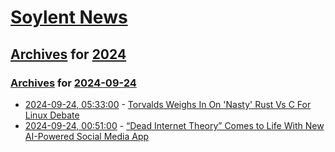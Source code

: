 # [Soylent News](../../../README.md)

## [Archives](../../index.md) for [2024](../index.md)

### [Archives](../../index.md) for [2024-09-24](index.md)

* [2024-09-24, 05:33:00](https://soylentnews.org/article.pl?sid=24/09/23/1237221&from=rss) - [Torvalds Weighs In On 'Nasty' Rust Vs C For Linux Debate](https://soylentnews.org/article.pl?sid=24/09/23/1237221&from=rss)
* [2024-09-24, 00:51:00](https://soylentnews.org/article.pl?sid=24/09/22/1436255&from=rss) - [“Dead Internet Theory” Comes to Life With New AI-Powered Social Media App](https://soylentnews.org/article.pl?sid=24/09/22/1436255&from=rss)
